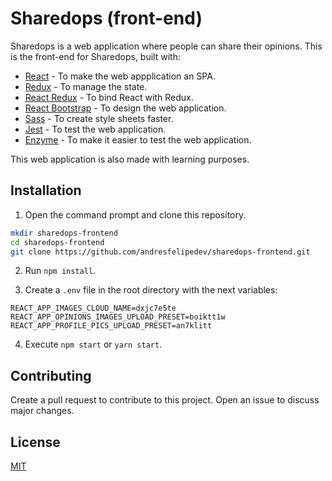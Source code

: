 # Sharedops (front-end)

Sharedops is a web application where people can share their opinions. This is the front-end for Sharedops, built with:

* [React](https://reactjs.org/) - To make the web appplication an SPA.
* [Redux](https://redux.js.org/) - To manage the state.
* [React Redux](https://react-redux.js.org/) - To bind React with Redux.
* [React Bootstrap](https://react-bootstrap.github.io/) - To design the web application.
* [Sass](https://sass-lang.com/) - To create style sheets faster.
* [Jest](https://jestjs.io/) - To test the web application.
* [Enzyme](https://enzymejs.github.io/enzyme/) - To make it easier to test the web application.


This web application is also made with learning purposes.

## Installation

1. Open the command prompt and clone this repository.
```bash
mkdir sharedops-frontend
cd sharedops-frontend
git clone https://github.com/andresfelipedev/sharedops-frontend.git
```

2. Run `npm install`.

3. Create a `.env` file in the root directory with the next variables:
```
REACT_APP_IMAGES_CLOUD_NAME=dxjc7e5te
REACT_APP_OPINIONS_IMAGES_UPLOAD_PRESET=boiktt1w
REACT_APP_PROFILE_PICS_UPLOAD_PRESET=an7klitt
```

4. Execute `npm start` or `yarn start`.

## Contributing

Create a pull request to contribute to this project. Open an issue to discuss major changes.

## License

[MIT](https://choosealicense.com/licenses/mit/)